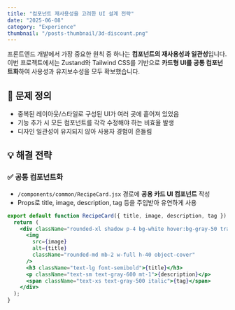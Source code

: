 ```yaml
---
title: "컴포넌트 재사용성을 고려한 UI 설계 전략"
date: "2025-06-08"
category: "Experience"
thumbnail: "/posts-thumbnail/3d-discount.png"
---
```


프론트엔드 개발에서 가장 중요한 원칙 중 하나는 **컴포넌트의 재사용성과 일관성**입니다.  
이번 프로젝트에서는 Zustand와 Tailwind CSS를 기반으로 **카드형 UI를 공통 컴포넌트화**하여 사용성과 유지보수성을 모두 확보했습니다.

## 🎯 문제 정의

- 중복된 레이아웃/스타일로 구성된 UI가 여러 곳에 흩어져 있었음
- 기능 추가 시 모든 컴포넌트를 각각 수정해야 하는 비효율 발생
- 디자인 일관성이 유지되지 않아 사용자 경험이 흔들림

## 💡 해결 전략

### ✅ 공통 컴포넌트화

- `/components/common/RecipeCard.jsx` 경로에 **공용 카드 UI 컴포넌트** 작성
- Props로 title, image, description, tag 등을 주입받아 유연하게 사용

```jsx
export default function RecipeCard({ title, image, description, tag }) {
  return (
    <div className="rounded-xl shadow p-4 bg-white hover:bg-gray-50 transition">
      <img
        src={image}
        alt={title}
        className="rounded-md mb-2 w-full h-40 object-cover"
      />
      <h3 className="text-lg font-semibold">{title}</h3>
      <p className="text-sm text-gray-600 mt-1">{description}</p>
      <span className="text-xs text-gray-500 italic">{tag}</span>
    </div>
  );
}
```
